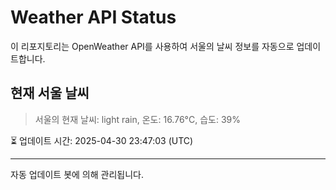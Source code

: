 
# Weather API Status

이 리포지토리는 OpenWeather API를 사용하여 서울의 날씨 정보를 자동으로 업데이트합니다.

## 현재 서울 날씨
> 서울의 현재 날씨: light rain, 온도: 16.76°C, 습도: 39%

⏳ 업데이트 시간: 2025-04-30 23:47:03 (UTC)

---
자동 업데이트 봇에 의해 관리됩니다.
